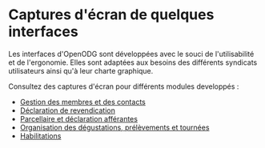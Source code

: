 Captures d'écran de quelques interfaces
===============================

Les interfaces d'OpenODG sont développées avec le souci de l'utilisabilité et de l'ergonomie. Elles sont adaptées aux besoins des différents syndicats utilisateurs ainsi qu'à leur charte graphique.

Consultez des captures d'écran pour différents modules developpés :

 - [Gestion des membres et des contacts](contacts.md)
 - [Déclaration de revendication](drev.md)
 - [Parcellaire et déclaration afférantes](parcellaire.md)
 - [Organisation des dégustations, prélèvements et tournées](tournees.md)
 - [Habilitations](habilitation.md)
